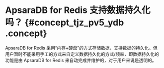 # ApsaraDB for Redis 支持数据持久化吗？ {#concept_tjz_pv5_ydb .concept}

ApsaraDB for Redis 采用“内存+硬盘”的方式存储数据，支持数据的持久化。但用户暂时不能采用手工的方式来自定义数据持久化的方式/频率，即数据持久化的功能是由 ApsaraDB for Redis 来自动完成并维护的，对于用户来说是透明的。

